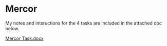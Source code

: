 # Mercor

My notes and intsructions for the 4 tasks are included in the attached doc below.

[Mercor Task.docx](https://github.com/user-attachments/files/18017478/Mercor.Task.docx)
